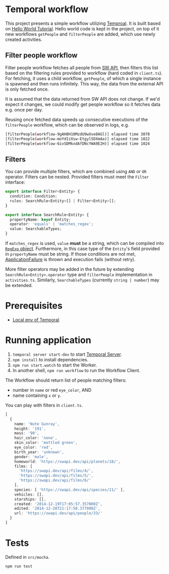 # Temporal workflow

This project presents a simple workflow utilizing [Temproal](https://docs.temporal.io/workflows#workflow-execution).
It is built based on [Hello World Tutorial](https://learn.temporal.io/getting_started/typescript/hello_world_in_typescript/).
Hello world code is kept in the project, on top of it new workflows `getPeople` and `filterPeople` are added, which use newly created activities.

## Filter people workflow

Filter people workflow fetches all people from [SW API](https://swapi.dev/), then filters this list based on the filtering rules
provided to workflow (hard coded in `client.ts`). For fetching, it uses a child workflow, `getPeople`, of which a single
instance is spawned and then runs infinitely. This way, the data from the external API is only fetched once.

It is assumed that the data returned from SW API does not change. If we'd expect it changes, we could modify get people 
workflow so it fetches data e.g. once per day.

Reusing once fetched data speeds up consecutive executions of the `filterPeople` workflow, which can be observed
in logs, e.g.

```bash
[filterPeople(workflow-9gAH8H10MzdU9wXve8AGl)] elapsed time 3078
[filterPeople(workflow-moYdIzXsw-Etgyl5DXmAa)] elapsed time 1022
[filterPeople(workflow-6ivSDMkxdAfDNcYWA9E2H)] elapsed time 1024
```

## Filters

You can provide multiple filters, which are combined using `AND` or `OR` operator. Filters can be nested.
Provided filters must meet the `Filter` interface:
```ts
export interface Filter<Entity> {
  condition: Condition;
  rules: SearchRule<Entity>[] | Filter<Entity>[];
}

export interface SearchRule<Entity> {
  propertyName: keyof Entity;
  operator: 'equals' | 'matches_regex';
  value: SearchableTypes;
}
```

If `matches_regex` is used, `value` **must** be a string, which can be compiled into 
[`RegExp` object](https://developer.mozilla.org/en-US/docs/Web/JavaScript/Reference/Global_Objects/RegExp).
Furthermore, in this case type of the `Entity`'s field provided in `propertyName` must be string. If those conditions are
not met, [ApplicationFailure](https://typescript.temporal.io/api/classes/common.ApplicationFailure) is thrown and 
execution fails (without retry).

More filter operators may be added in the future by extending `SearchRule<Entity>.operator` type and `filterPeople`
implementation in `activities.ts`. Similarly, `SearchableTypes` (currently `string | number`) may be extended.

# Prerequisites

- [Local env of Temporal](https://learn.temporal.io/getting_started/typescript/dev_environment/)

# Running application

1. `temporal server start-dev` to start [Temporal Server](https://github.com/temporalio/cli/#installation).
1. `npm install` to install dependencies.
1. `npm run start.watch` to start the Worker.
1. In another shell, `npm run workflow` to run the Workflow Client.

The Workflow should return list of people matching filters:
- number in `name` or red `eye_color`, AND
- name containing `x` or `y`.

You can play with filters in `client.ts`.

```ts
[
  {
    name: 'Nute Gunray',
    height: '191',
    mass: '90',
    hair_color: 'none',
    skin_color: 'mottled green',
    eye_color: 'red',
    birth_year: 'unknown',
    gender: 'male',
    homeworld: 'https://swapi.dev/api/planets/18/',
    films: [
      'https://swapi.dev/api/films/4/',
      'https://swapi.dev/api/films/5/',
      'https://swapi.dev/api/films/6/'
    ],
    species: [ 'https://swapi.dev/api/species/11/' ],
    vehicles: [],
    starships: [],
    created: '2014-12-19T17:05:57.357000Z',
    edited: '2014-12-20T21:17:50.377000Z',
    url: 'https://swapi.dev/api/people/33/'
  }
]
```

# Tests

Defined in `src/mocha`.

```bash
npm run test
```